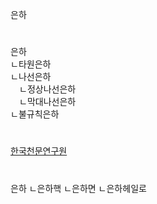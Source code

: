 은하

#
은하  
ㄴ타원은하  
ㄴ나선은하  
　ㄴ정상나선은하  
　ㄴ막대나선은하  
ㄴ불규칙은하  
#
[한국천문연구원](https://astro.kasi.re.kr/learning/pageView/5203﻿)


#
은하
ㄴ은하핵
ㄴ은하면
ㄴ은하헤일로

